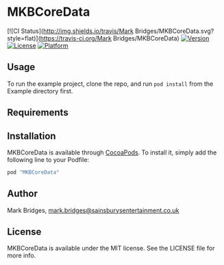 # MKBCoreData

[![CI Status](http://img.shields.io/travis/Mark Bridges/MKBCoreData.svg?style=flat)](https://travis-ci.org/Mark Bridges/MKBCoreData)
[![Version](https://img.shields.io/cocoapods/v/MKBCoreData.svg?style=flat)](http://cocoapods.org/pods/MKBCoreData)
[![License](https://img.shields.io/cocoapods/l/MKBCoreData.svg?style=flat)](http://cocoapods.org/pods/MKBCoreData)
[![Platform](https://img.shields.io/cocoapods/p/MKBCoreData.svg?style=flat)](http://cocoapods.org/pods/MKBCoreData)

## Usage

To run the example project, clone the repo, and run `pod install` from the Example directory first.

## Requirements

## Installation

MKBCoreData is available through [CocoaPods](http://cocoapods.org). To install
it, simply add the following line to your Podfile:

```ruby
pod "MKBCoreData"
```

## Author

Mark Bridges, mark.bridges@sainsburysentertainment.co.uk

## License

MKBCoreData is available under the MIT license. See the LICENSE file for more info.
